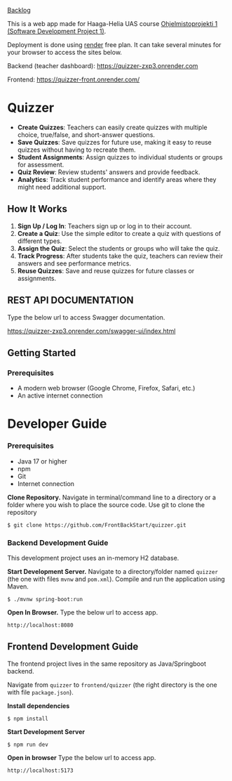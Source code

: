 [Backlog](https://github.com/orgs/FrontBackStart/projects/1/views/1)

This is a web app made for Haaga-Helia UAS course [Ohjelmistoprojekti 1 (Software Development Project 1)](https://software-development-project-1.github.io/).

Deployment is done using [render](https://render.com/) free plan. It can take several minutes for your browser to access the sites below.

Backend (teacher dashboard): https://quizzer-zxp3.onrender.com

Frontend: https://quizzer-front.onrender.com/

# Quizzer

- **Create Quizzes**: Teachers can easily create quizzes with multiple choice, true/false, and short-answer questions.
- **Save Quizzes**: Save quizzes for future use, making it easy to reuse quizzes without having to recreate them.
- **Student Assignments**: Assign quizzes to individual students or groups for assessment.
- **Quiz Review**: Review students' answers and provide feedback.
- **Analytics**: Track student performance and identify areas where they might need additional support.

## How It Works

1. **Sign Up / Log In**: Teachers sign up or log in to their account.
2. **Create a Quiz**: Use the simple editor to create a quiz with questions of different types.
3. **Assign the Quiz**: Select the students or groups who will take the quiz.
4. **Track Progress**: After students take the quiz, teachers can review their answers and see performance metrics.
5. **Reuse Quizzes**: Save and reuse quizzes for future classes or assignments.

## REST API DOCUMENTATION

Type the below url to access Swagger documentation.

https://quizzer-zxp3.onrender.com/swagger-ui/index.html

## Getting Started

### Prerequisites

- A modern web browser (Google Chrome, Firefox, Safari, etc.)
- An active internet connection

# Developer Guide

### Prerequisites

- Java 17 or higher
- npm
- Git
- Internet connection

**Clone Repository.** Navigate in terminal/command line to a directory or a folder where you wish to place the source code. Use git to clone the repository

    $ git clone https://github.com/FrontBackStart/quizzer.git

### Backend Development Guide

This development project uses an in-memory H2 database.

**Start Development Server.** Navigate to a directory/folder named `quizzer` (the one with files `mvnw` and `pom.xml`). Compile and run the application using Maven.

    $ ./mvnw spring-boot:run

**Open In Browser.** Type the below url to access app.

    http://localhost:8080

## Frontend Development Guide

The frontend project lives in the same repository as Java/Springboot backend.

Navigate from `quizzer` to `frontend/quizzer` (the right directory is the one with file `package.json`).

**Install dependencies**

    $ npm install

**Start Development Server**

    $ npm run dev

**Open in browser** Type the below url to access app.

    http://localhost:5173
